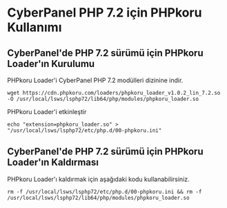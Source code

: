 # CyberPanel PHP 7.2 için PHPkoru Kullanımı

## CyberPanel'de PHP 7.2 sürümü için PHPkoru Loader'ın Kurulumu

PHPkoru Loader'i CyberPanel PHP 7.2 modülleri dizinine indir.
```shell
wget https://cdn.phpkoru.com/loaders/phpkoru_loader_v1.0.2_lin_7.2.so -O /usr/local/lsws/lsphp72/lib64/php/modules/phpkoru_loader.so
```

PHPkoru Loader'i etkinleştir
```shell
echo "extension=phpkoru_loader.so" > "/usr/local/lsws/lsphp72/etc/php.d/00-phpkoru.ini"
```

## CyberPanel'de PHP 7.2 sürümü için PHPkoru Loader'ın Kaldırması

PHPkoru Loader'ı kaldırmak için aşağıdaki kodu kullanabilirsiniz.
```shell
rm -f /usr/local/lsws/lsphp72/etc/php.d/00-phpkoru.ini && rm -f /usr/local/lsws/lsphp72/lib64/php/modules/phpkoru_loader.so
```